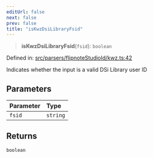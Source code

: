```yaml
---
editUrl: false
next: false
prev: false
title: "isKwzDsiLibraryFsid"
---
```


> **isKwzDsiLibraryFsid**(`fsid`): `boolean`

Defined in: [src/parsers/flipnoteStudioId/kwz.ts:42](https://github.com/jaames/flipnote.js/blob/70a96e94737c1e7105e9b3794d97b5baff2fd78b/src/parsers/flipnoteStudioId/kwz.ts#L42)

Indicates whether the input is a valid DSi Library user ID

## Parameters

| Parameter | Type |
| :------ | :------ |
| `fsid` | `string` |

## Returns

`boolean`
